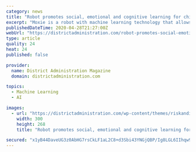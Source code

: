 ```yaml
---
category: news
title: "Robot promotes social, emotional and cognitive learning for children"
excerpt: "Moxie is a robot with machine learning technology that allows it to perceive, process and respond to natural conversation, eye contact, facial expressions and other behavior as well as recognize and r"
publishedDateTime: 2020-04-28T21:27:00Z
webUrl: "https://districtadministration.com/robot-promotes-social-emotional-and-cognitive-learning-for-children/"
type: article
quality: 24
heat: 24
published: false

provider:
  name: District Administration Magazine
  domain: districtadministration.com

topics:
  - Machine Learning
  - AI

images:
  - url: "https://districtadministration.com/wp-content/themes/riskandinsurance/img/icons/icon-digital-edition.png"
    width: 300
    height: 268
    title: "Robot promotes social, emotional and cognitive learning for children"

secured: "x1yB44DaveUG3z0AbHG7rsCkLF1aL2C8+d3Sbi43YNGjQBP/Ig8LGL6IIhqw9NoR++4mtNqsGy6qAi4MxmwJQ31Vz91udkFeWRQF85/+3SajC42dFMS//6B4LGddg10kfApr72BZBSgfSMkrrK1D/skYZ7Wx/dgSuhYzH1IYIexa1GdGuUoh2GR7/KrsuMjoT/aJlqztduJEDo9Cy+ororbSgta3xOPHG7YndYSKhNn/4nzPFJsKjJzIqLpbOcOLimgYUNJvaqGTwP8ESWyknyT7ZhH6GCzM1pKbNTwrUqYmBRcCLIZ9O1YP/vwGT86OxepCVXvbvabYp2AlUvvAkdmTavRba3eMuWQTfVB5ddKEh5jlVt7tLCOaKxKHKCIbLBLFpVzNuBm50horICvFs479c0c5ErtFry4j8UdcyNDHTdlLVcNh1ZK0jdR5Cdvqd/mDlMbP7NsstZVFVnBfBmgHl+BFHE81h0wJhcV17So=;XKmUZikHIMlyhdvA9fBqcQ=="
---
```


